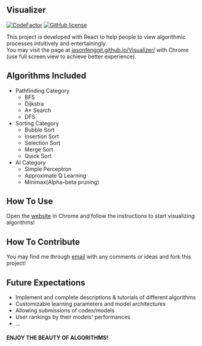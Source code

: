 ## Visualizer
[![CodeFactor](https://www.codefactor.io/repository/github/jasonfenggit/visualizer/badge)](https://www.codefactor.io/repository/github/jasonfenggit/visualizer)
[![GitHub license](https://img.shields.io/github/license/Naereen/StrapDown.js.svg)](https://github.com/JasonFengGit/Visualizer/blob/master/LICENSE)


This project is developed with React to help people to view algorithmic processes intuitively and entertainingly. <br/>
You may visit the page at <a href="https://jasonfenggit.github.io/Visualizer/">jasonfenggit.github.io/Visualizer/</a> with Chrome (use full screen view to achieve better experience). 


## Algorithms Included

- Pathfinding Category
  - BFS
  - Dijkstra
  - A* Search
  - DFS
- Sorting Category
  - Bubble Sort
  - Insertion Sort
  - Selection Sort
  - Merge Sort
  - Quick Sort
- AI Category
  - Simple Perceptron
  - Approximate Q Learning
  - Minimax(Alpha–beta pruning)

## How To Use

Open the <a href="https://jasonfenggit.github.io/Visualizer/">website</a> in Chrome and follow the instructions to start visualizing algorithms!


## How To Contribute

You may find me through <a href="mailto:jasonfen@usc.edu">email</a> with any comments or ideas and fork this project!

## Future Expectations
- Implement and complete descriptions & tutorials of different algorithms
- Customizable learning parameters and model architectures
- Allowing submissions of codes/models
- User rankings by their models' performances
- ...

#### ENJOY THE BEAUTY OF ALGORITHMS!
